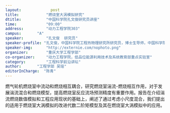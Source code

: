 ```yaml
---
layout: 			post
title:       	  "燃烧室大涡模拟研究"
dtitle:      	  "中国科学院孔文俊研究员讲座"
time: 		  	  "09:00"
address:	  	  "动力工程学院303"
campus:	  	  "A"
speaker:	   	  "孔文俊  研究员"
speaker-profile: "孔文俊，中国科学院工程热物理研究所研究员，博士生导师，中国科学院大学岗位教授。1996年获华中理工大学博士学位。先后在香港科技大学和美国普林斯顿大学从事研究工作。主要研究方向为微重力燃烧研究、燃气轮机燃烧室研究和微型能源动力系统研究。"
speaker-img:	  "http://externie.com/nophoto.png"
organizer:		  "重庆大学工程学部"
co-organizer:	  "动力工程学院，低品位能源利用技术及系统教育部重点实验室"
category:		  "工程科学前沿讲坛"
author:		  "工程学部 吴瑶"
editorInCharge:  "陈青"
---
```

燃气轮机燃烧室中流动和燃烧相互耦合，研究燃烧室湍流-燃烧相互作用，对于发展湍流混合和燃烧模型，提高燃烧室反应流场预测精度有重要作用。报告在介绍湍流燃烧数值模拟和工程应用现状的基础上，阐述了通过考虑小尺度混合，我们提出的适用于燃烧室大涡模拟的改进代数二阶矩模型及其在燃烧室大涡模拟中的应用。
